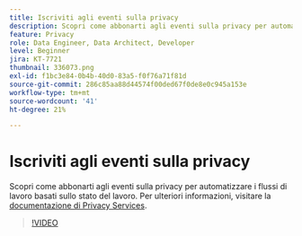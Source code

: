 ```yaml
---
title: Iscriviti agli eventi sulla privacy
description: Scopri come abbonarti agli eventi sulla privacy per automatizzare i flussi di lavoro basati sullo stato del lavoro.
feature: Privacy
role: Data Engineer, Data Architect, Developer
level: Beginner
jira: KT-7721
thumbnail: 336073.png
exl-id: f1bc3e84-0b4b-40d0-83a5-f0f76a71f81d
source-git-commit: 286c85aa88d44574f00ded67f0de8e0c945a153e
workflow-type: tm+mt
source-wordcount: '41'
ht-degree: 21%

---
```



# Iscriviti agli eventi sulla privacy

Scopri come abbonarti agli eventi sulla privacy per automatizzare i flussi di lavoro basati sullo stato del lavoro. Per ulteriori informazioni, visitare la [documentazione di Privacy Services](https://experienceleague.adobe.com/docs/experience-platform/privacy/home.html?lang=it).

>[!VIDEO](https://video.tv.adobe.com/v/3448180?learn=on&enablevpops&captions=ita)

